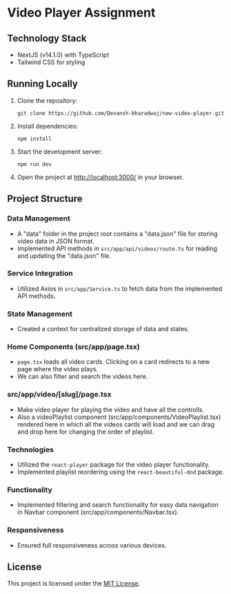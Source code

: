 <!-- This is a [Next.js](https://nextjs.org/) project bootstrapped with [`create-next-app`](https://github.com/vercel/next.js/tree/canary/packages/create-next-app).

## Getting Started

First, run the development server:

```bash
npm run dev
# or
yarn dev
# or
pnpm dev
# or
bun dev
```

Open [http://localhost:3000](http://localhost:3000) with your browser to see the result.

You can start editing the page by modifying `app/page.tsx`. The page auto-updates as you edit the file.

This project uses [`next/font`](https://nextjs.org/docs/basic-features/font-optimization) to automatically optimize and load Inter, a custom Google Font.

## Learn More

To learn more about Next.js, take a look at the following resources:

- [Next.js Documentation](https://nextjs.org/docs) - learn about Next.js features and API.
- [Learn Next.js](https://nextjs.org/learn) - an interactive Next.js tutorial.

You can check out [the Next.js GitHub repository](https://github.com/vercel/next.js/) - your feedback and contributions are welcome!

## Deploy on Vercel

The easiest way to deploy your Next.js app is to use the [Vercel Platform](https://vercel.com/new?utm_medium=default-template&filter=next.js&utm_source=create-next-app&utm_campaign=create-next-app-readme) from the creators of Next.js.

Check out our [Next.js deployment documentation](https://nextjs.org/docs/deployment) for more details. -->

# Video Player Assignment

## Technology Stack

- NextJS (v14.1.0) with TypeScript
- Tailwind CSS for styling

## Running Locally

1. Clone the repository:
   ```
   git clone https://github.com/Devansh-bharadwaj/new-video-player.git
   ```
2. Install dependencies:
   ```
   npm install
   ```
3. Start the development server:
   ```
   npm run dev
   ```
4. Open the project at [http://localhost:3000/](http://localhost:3000/) in your browser.

## Project Structure

### Data Management

- A "data" folder in the project root contains a "data.json" file for storing video data in JSON format.
- Implemented API methods in `src/app/api/videos/route.ts` for reading and updating the "data.json" file.

### Service Integration

- Utilized Axios in `src/app/Service.ts` to fetch data from the implemented API methods.

### State Management

- Created a context for centralized storage of data and states.

### Home Components (src/app/page.tsx)

- `page.tsx` loads all video cards. Clicking on a card redirects to a new page where the video plays.
- We can also filter and search the videos here.

### src/app/video/[slug]/page.tsx

- Make video player for playing the video and have all the controlls.
- Also a videoPlaylist component (src/app/components/VideoPlaylist.tsx) rendered here in which all the videos cards will load and we can drag and drop here for changing the order of playlist.

### Technologies

- Utilized the `react-player` package for the video player functionality.
- Implemented playlist reordering using the `react-beautiful-dnd` package.

### Functionality

- Implemented filtering and search functionality for easy data navigation in Navbar component (src/app/components/Navbar.tsx).

### Responsiveness

- Ensured full responsiveness across various devices.

## License

This project is licensed under the [MIT License](LICENSE).
